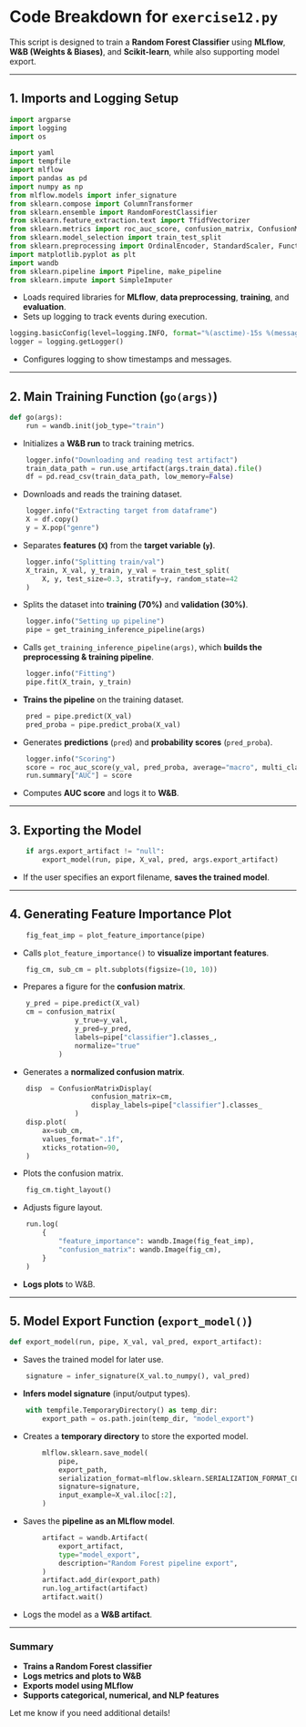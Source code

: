 # Code Breakdown for `exercise12.py`

This script is designed to train a **Random Forest Classifier** using **MLflow**, **W&B (Weights & Biases)**, and **Scikit-learn**, while also supporting model export.

---

## 1. Imports and Logging Setup
```python
import argparse
import logging
import os

import yaml
import tempfile
import mlflow
import pandas as pd
import numpy as np
from mlflow.models import infer_signature
from sklearn.compose import ColumnTransformer
from sklearn.ensemble import RandomForestClassifier
from sklearn.feature_extraction.text import TfidfVectorizer
from sklearn.metrics import roc_auc_score, confusion_matrix, ConfusionMatrixDisplay
from sklearn.model_selection import train_test_split
from sklearn.preprocessing import OrdinalEncoder, StandardScaler, FunctionTransformer
import matplotlib.pyplot as plt
import wandb
from sklearn.pipeline import Pipeline, make_pipeline
from sklearn.impute import SimpleImputer
```
- Loads required libraries for **MLflow**, **data preprocessing**, **training**, and **evaluation**.
- Sets up logging to track events during execution.

```python
logging.basicConfig(level=logging.INFO, format="%(asctime)-15s %(message)s")
logger = logging.getLogger()
```
- Configures logging to show timestamps and messages.

---

## 2. Main Training Function (`go(args)`)
```python
def go(args):
    run = wandb.init(job_type="train")
```
- Initializes a **W&B run** to track training metrics.

```python
    logger.info("Downloading and reading test artifact")
    train_data_path = run.use_artifact(args.train_data).file()
    df = pd.read_csv(train_data_path, low_memory=False)
```
- Downloads and reads the training dataset.

```python
    logger.info("Extracting target from dataframe")
    X = df.copy()
    y = X.pop("genre")
```
- Separates **features (`X`)** from the **target variable (`y`)**.

```python
    logger.info("Splitting train/val")
    X_train, X_val, y_train, y_val = train_test_split(
        X, y, test_size=0.3, stratify=y, random_state=42
    )
```
- Splits the dataset into **training (70%)** and **validation (30%)**.

```python
    logger.info("Setting up pipeline")
    pipe = get_training_inference_pipeline(args)
```
- Calls `get_training_inference_pipeline(args)`, which **builds the preprocessing & training pipeline**.

```python
    logger.info("Fitting")
    pipe.fit(X_train, y_train)
```
- **Trains the pipeline** on the training dataset.

```python
    pred = pipe.predict(X_val)
    pred_proba = pipe.predict_proba(X_val)
```
- Generates **predictions** (`pred`) and **probability scores** (`pred_proba`).

```python
    logger.info("Scoring")
    score = roc_auc_score(y_val, pred_proba, average="macro", multi_class="ovo")
    run.summary["AUC"] = score
```
- Computes **AUC score** and logs it to **W&B**.

---

## 3. Exporting the Model
```python
    if args.export_artifact != "null":
        export_model(run, pipe, X_val, pred, args.export_artifact)
```
- If the user specifies an export filename, **saves the trained model**.

---

## 4. Generating Feature Importance Plot
```python
    fig_feat_imp = plot_feature_importance(pipe)
```
- Calls `plot_feature_importance()` to **visualize important features**.

```python
    fig_cm, sub_cm = plt.subplots(figsize=(10, 10))
```
- Prepares a figure for the **confusion matrix**.

```python
    y_pred = pipe.predict(X_val)
    cm = confusion_matrix(
                y_true=y_val,
                y_pred=y_pred,
                labels=pipe["classifier"].classes_,
                normalize="true"
            )
```
- Generates a **normalized confusion matrix**.

```python
    disp  = ConfusionMatrixDisplay(
                    confusion_matrix=cm,
                    display_labels=pipe["classifier"].classes_
                )
    disp.plot(
        ax=sub_cm,
        values_format=".1f",
        xticks_rotation=90,
    )
```
- Plots the confusion matrix.

```python
    fig_cm.tight_layout()
```
- Adjusts figure layout.

```python
    run.log(
        {
            "feature_importance": wandb.Image(fig_feat_imp),
            "confusion_matrix": wandb.Image(fig_cm),
        }
    )
```
- **Logs plots** to W&B.

---

## 5. Model Export Function (`export_model()`)
```python
def export_model(run, pipe, X_val, val_pred, export_artifact):
```
- Saves the trained model for later use.

```python
    signature = infer_signature(X_val.to_numpy(), val_pred)
```
- **Infers model signature** (input/output types).

```python
    with tempfile.TemporaryDirectory() as temp_dir:
        export_path = os.path.join(temp_dir, "model_export")
```
- Creates a **temporary directory** to store the exported model.

```python
        mlflow.sklearn.save_model(
            pipe,
            export_path,
            serialization_format=mlflow.sklearn.SERIALIZATION_FORMAT_CLOUDPICKLE,
            signature=signature,
            input_example=X_val.iloc[:2],
        )
```
- Saves the **pipeline as an MLflow model**.

```python
        artifact = wandb.Artifact(
            export_artifact,
            type="model_export",
            description="Random Forest pipeline export",
        )
        artifact.add_dir(export_path)
        run.log_artifact(artifact)
        artifact.wait()
```
- Logs the model as a **W&B artifact**.

---

### Summary
- **Trains a Random Forest classifier**
- **Logs metrics and plots to W&B**
- **Exports model using MLflow**
- **Supports categorical, numerical, and NLP features**

Let me know if you need additional details!

